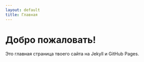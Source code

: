 ```yaml
---
layout: default
title: Главная
---
```


# Добро пожаловать!

Это главная страница твоего сайта на Jekyll и GitHub Pages.
